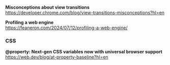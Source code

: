 **Misconceptions about view transitions**  
https://developer.chrome.com/blog/view-transitions-misconceptions?hl=en

**Profiling a web engine**  
https://feaneron.com/2024/07/12/profiling-a-web-engine/

### CSS

**@property: Next-gen CSS variables now with universal browser support**  
https://web.dev/blog/at-property-baseline?hl=en

